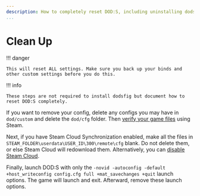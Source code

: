 ```yaml
---
description: How to completely reset DOD:S, including uninstalling dodsfig or other configs.
...
```

# Clean Up

!!! danger

    This will reset ALL settings. Make sure you back up your binds and other custom settings before you do this.

!!! info

    These steps are not required to install dodsfig but document how to reset DOD:S completely.

If you want to remove your config, delete any
configs you may have in `dod/custom` and delete the `dod/cfg` folder.
Then [verify your game files](https://help.steampowered.com/en/faqs/view/0C48-FCBD-DA71-93EB)
using Steam.

Next, if you have Steam Cloud Synchronization enabled, make all the files in
`STEAM_FOLDER\userdata\USER_ID\300\remote\cfg` blank. Do not delete them, or
else Steam Cloud will redownload them. Alternatively, you can
[disable Steam Cloud](https://help.steampowered.com/en/faqs/view/68D2-35AB-09A9-7678#enabling).

Finally, launch DOD:S with only the
`-novid -autoconfig -default +host_writeconfig config.cfg full +mat_savechanges +quit` launch
options. The game will launch and exit. Afterward, remove these launch options.
